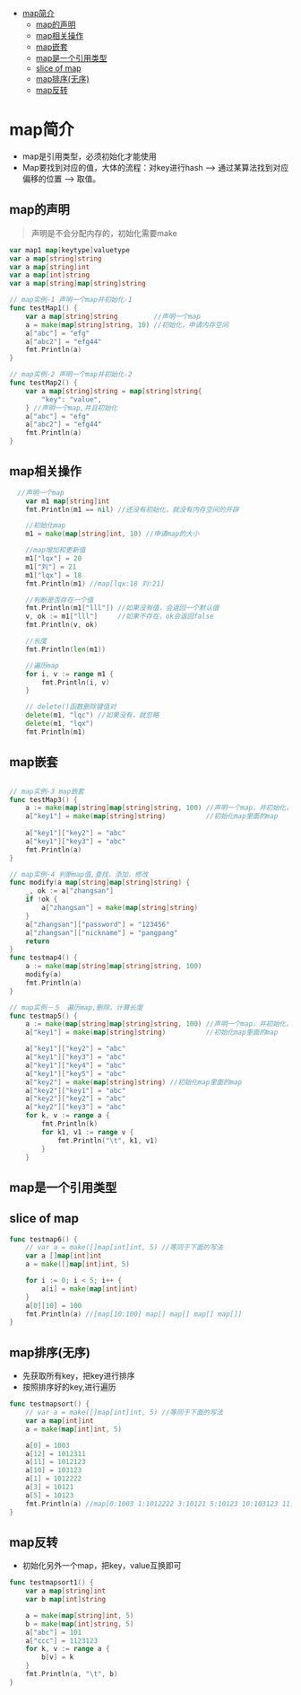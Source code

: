- [map简介](#map简介)
	- [map的声明](#map的声明)
	- [map相关操作](#map相关操作)
	- [map嵌套](#map嵌套)
	- [map是一个引用类型](#map是一个引用类型)
	- [slice of map](#slice-of-map)
	- [map排序(无序)](#map排序无序)
	- [map反转](#map反转)
# map简介

- map是引用类型，必须初始化才能使用
- Map要找到对应的值，大体的流程：对key进行hash —> 通过某算法找到对应偏移的位置  —> 取值。

## map的声明

> 声明是不会分配内存的，初始化需要make
```go
var map1 map[keytype]valuetype
var a map[string]string
var a map[string]int
var a map[int]string
var a map[string]map[string]string

// map实例-1 声明一个map并初始化-1
func testMap1() {
	var a map[string]string         //声明一个map
	a = make(map[string]string, 10) //初始化，申请内存空间
	a["abc"] = "efg"
	a["abc2"] = "efg44"
	fmt.Println(a)
}

// map实例-2 声明一个map并初始化-2
func testMap2() {
	var a map[string]string = map[string]string{
		"key": "value",
	} //声明一个map,并且初始化
	a["abc"] = "efg"
	a["abc2"] = "efg44"
	fmt.Println(a)
}
```
## map相关操作

```go
  //声明一个map
	var m1 map[string]int
	fmt.Println(m1 == nil) //还没有初始化，就没有内存空间的开辟

	//初始化map
	m1 = make(map[string]int, 10) //申请map的大小

	//map增加和更新值
	m1["lqx"] = 20
	m1["刘"] = 21
	m1["lqx"] = 18
	fmt.Println(m1) //map[lqx:18 刘:21]

	//判断是否存在一个值
	fmt.Println(m1["lll"]) //如果没有值，会返回一个默认值
	v, ok := m1["lll"]     //如果不存在，ok会返回false
	fmt.Println(v, ok)

	//长度
	fmt.Println(len(m1))

	//遍历map
	for i, v := range m1 {
		fmt.Println(i, v)
	}

	// delete()函数删除键值对
	delete(m1, "lqc") //如果没有，就忽略
	delete(m1, "lqx")
	fmt.Println(m1)
```



## map嵌套

```go

// map实例-3 map嵌套
func testMap3() {
	a := make(map[string]map[string]string, 100) //声明一个map，并初始化，指定大小为100
	a["key1"] = make(map[string]string)          //初始化map里面的map
  
	a["key1"]["key2"] = "abc"
	a["key1"]["key3"] = "abc"
	fmt.Println(a)
}

// map实例-4 判断map值,查找，添加，修改
func modify(a map[string]map[string]string) {
	_, ok := a["zhangsan"]
	if !ok {
		a["zhangsan"] = make(map[string]string)
	}
	a["zhangsan"]["password"] = "123456"
	a["zhangsan"]["nickname"] = "pangpang"
	return
}
func testmap4() {
	a := make(map[string]map[string]string, 100)
	modify(a)
	fmt.Println(a)
}

// map实例－５　遍历map,删除，计算长度
func testmap5() {
	a := make(map[string]map[string]string, 100) //声明一个map，并初始化，指定大小为100
	a["key1"] = make(map[string]string)          //初始化map里面的map

	a["key1"]["key2"] = "abc"
	a["key1"]["key3"] = "abc"
	a["key1"]["key4"] = "abc"
	a["key1"]["key5"] = "abc"
	a["key2"] = make(map[string]string) //初始化map里面的map
	a["key2"]["key1"] = "abc"
	a["key2"]["key2"] = "abc"
	a["key2"]["key3"] = "abc"
	for k, v := range a {
		fmt.Println(k)
		for k1, v1 := range v {
			fmt.Println("\t", k1, v1)
		}
	}
```

## map是一个引用类型

## slice of map
```go
func testmap6() {
	// var a = make([]map[int]int, 5) //等同于下面的写法
	var a []map[int]int
	a = make([]map[int]int, 5)

	for i := 0; i < 5; i++ {
		a[i] = make(map[int]int)
	}
	a[0][10] = 100
	fmt.Println(a) //[map[10:100] map[] map[] map[] map[]]
}
```

## map排序(无序)
- 先获取所有key，把key进行排序
- 按照排序好的key,进行遍历
```go
func testmapsort() {
	// var a = make([]map[int]int, 5) //等同于下面的写法
	var a map[int]int
	a = make(map[int]int, 5)

	a[0] = 1003
	a[12] = 1012311
	a[11] = 1012123
	a[10] = 103123
	a[1] = 1012222
	a[3] = 10121
	a[5] = 10123
	fmt.Println(a) //map[0:1003 1:1012222 3:10121 5:10123 10:103123 11:1012123 12:1012311]
}
```
## map反转
- 初始化另外一个map，把key，value互换即可
```go
func testmapsort1() {
	var a map[string]int
	var b map[int]string

	a = make(map[string]int, 5)
	b = make(map[int]string, 5)
	a["abc"] = 101
	a["ccc"] = 1123123
	for k, v := range a {
		b[v] = k
	}
	fmt.Println(a, "\t", b)
}
```

